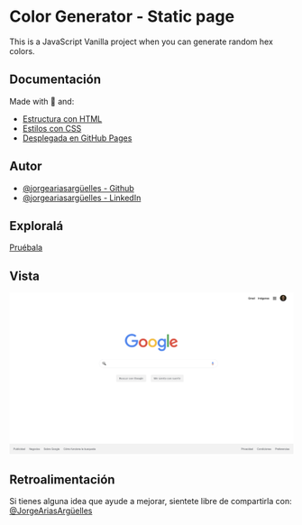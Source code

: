 # Color Generator - Static page

This is a JavaScript Vanilla project when you can generate random hex colors.

## Documentación

Made with :green_heart: and:

- [Estructura con HTML](https://developer.mozilla.org/es/docs/Web/HTML)
- [Estilos con CSS](https://developer.mozilla.org/es/docs/Web/CSS)
- [Desplegada en GitHub Pages](https://pages.github.com)

## Autor

- [@jorgeariasargüelles - Github](https://github.com/jorgearguellles)
- [@jorgeariasargüelles - LinkedIn](https://www.linkedin.com/in/jorgeariasarguelles/)

## Exploralá

[Pruébala](https://jorgearguellles.github.io/colorGenerator/)

## Vista

![App Screenshot](https://github.com/jorgearguellles/googleClone/blob/main/img/1.png)

## Retroalimentación

Si tienes alguna idea que ayude a mejorar, sientete libre de compartirla con: [@JorgeAriasArgüelles](https://www.linkedin.com/in/jorgeariasarguelles/)
